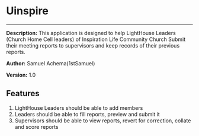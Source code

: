 # Uinspire
---
**Description:** 	This application is designed to help LightHouse Leaders (Church Home Cell leaders) of Inspiration Life Community Church Submit their meeting reports to supervisors and keep records of their previous reports.

**Author:**		Samuel Achema(1stSamuel) 

**Version:**		1.0
	
## Features
1. LightHouse Leaders should be able to add members
2. Leaders should be able to fill reports, preview and submit it
3. Supervisors should be able to view reports, revert for correction, collate and score reports
